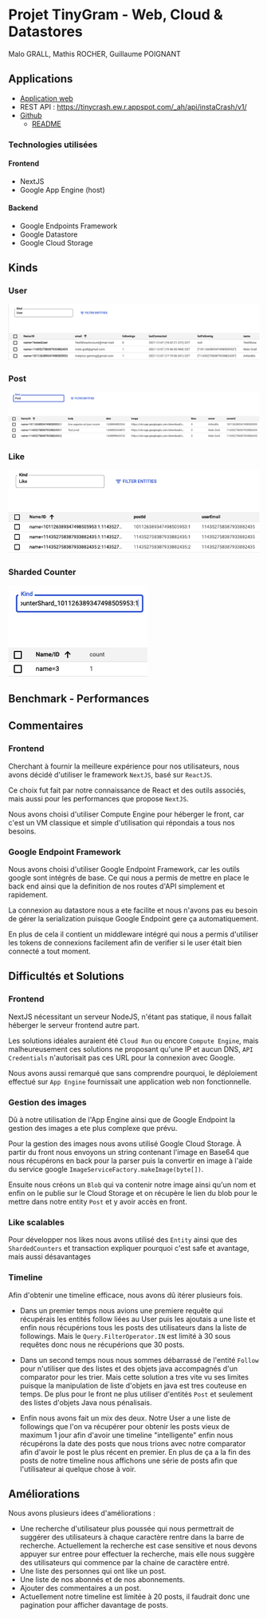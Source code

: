 # Projet TinyGram - Web, Cloud & Datastores
Malo GRALL, Mathis ROCHER, Guillaume POIGNANT

## Applications
- [Application web](http://univ-cloud.ew.r.appspot.com/)
- REST API : https://tinycrash.ew.r.appspot.com/_ah/api/instaCrash/v1/
- [Github](https://github.com/grallm/m1-google-cloud/)
  - [README](https://github.com/grallm/m1-google-cloud/blob/main/README.md)

### Technologies utilisées
#### Frontend
- NextJS
- Google App Engine (host)

#### Backend
- Google Endpoints Framework
- Google Datastore
- Google Cloud Storage


## Kinds
### User
![User](./img-report/user.png)

### Post
![Post](./img-report/post.png)

### Like
![Like](./img-report/like.png)

### Sharded Counter
![Sharded Counter](./img-report/sharded-counter.png)


## Benchmark - Performances


## Commentaires
### Frontend
Cherchant à fournir la meilleure expérience pour nos utilisateurs, nous avons décidé d'utiliser le framework `NextJS`, basé sur `ReactJS`.

Ce choix fut fait par notre connaissance de React et des outils associés, mais aussi pour les performances que propose `NextJS`.

Nous avons choisi d'utiliser Compute Engine pour héberger le front, car c'est un VM classique et simple d'utilisation qui répondais a tous nos besoins. 

### Google Endpoint Framework

Nous avons choisi d'utiliser Google Endpoint Framework, car les outils google sont intégrés de base. Ce qui nous a permis 
de mettre en place le back end ainsi que la definition de nos routes d'API simplement et rapidement.

La connexion au datastore nous a ete facilite et nous n'avons pas eu besoin de gérer la serialization puisque Google Endpoint gere ça automatiquement. 

En plus de cela il contient un middleware intégré qui nous a permis d'utiliser les tokens de connexions facilement afin de verifier
si le user était bien connecté a tout moment.

## Difficultés et Solutions
### Frontend
NextJS nécessitant un serveur NodeJS, n'étant pas statique, il nous fallait héberger le serveur frontend autre part.

Les solutions idéales auraient été `Cloud Run` ou encore `Compute Engine`, mais malheureusement ces solutions ne proposant qu'une IP et aucun DNS, `API Credentials` n'autorisait pas ces URL pour la connexion avec Google.

Nous avons aussi remarqué que sans comprendre pourquoi, le déploiement effectué sur `App Engine` fournissait une application web non fonctionnelle.

### Gestion des images

Dû à notre utilisation de l'App Engine ainsi que de Google Endpoint la gestion des images a ete plus complexe que prévu. 

Pour la gestion des images nous avons utilisé Google Cloud Storage. À partir du front nous envoyons un string contenant
l'image en Base64 que nous récupérons en back pour la parser puis la convertir en image à l'aide du service google `ImageServiceFactory.makeImage(byte[])`.

Ensuite nous créons un `Blob` qui va contenir notre image ainsi qu'un nom et enfin on le publie sur le Cloud Storage 
et on récupère le lien du blob pour le mettre dans notre entity `Post` et y avoir accès en front.

### Like scalables 
Pour développer nos likes nous avons utilisé des `Entity` ainsi que des `ShardedCounters` et transaction expliquer 
pourquoi c'est safe et avantage, mais aussi désavantages

### Timeline
Afin d'obtenir une timeline efficace, nous avons dû itérer plusieurs fois.

- Dans un premier temps nous avions une premiere requête qui récupérais les entités follow liées au User puis les ajoutais 
a une liste et enfin nous récupérions tous les posts des utilisateurs dans la liste de followings.
Mais le `Query.FilterOperator.IN` est limité à 30 sous requêtes donc nous ne récupérions que 30 posts. 

- Dans un second temps nous nous sommes débarrassé de l'entité `Follow` pour n'utiliser que des listes et des objets java 
accompagnés d'un comparator pour les trier. Mais cette solution a tres vite vu ses limites puisque la manipulation de liste 
d'objets en java est tres couteuse en temps.
De plus pour le front ne plus utiliser d'entités `Post` et seulement des listes d'objets Java nous pénalisais.

- Enfin nous avons fait un mix des deux. Notre User a une liste de followings que l'on va récupérer pour obtenir les posts
vieux de maximum 1 jour afin d'avoir une timeline "intelligente" enfin nous récupérons la date des posts que nous trions avec notre
comparator afin d'avoir le post le plus récent en premier. En plus de ça a la fin des posts de notre timeline nous affichons une 
série de posts afin que l'utilisateur ai quelque chose à voir.


## Améliorations
Nous avons plusieurs idees d'améliorations :
- Une recherche d'utilisateur plus poussée qui nous permettrait de suggérer des utilisateurs à chaque caractère rentre dans la barre de
recherche. Actuellement la recherche est case sensitive et nous devons appuyer sur entree pour effectuer la recherche, mais elle nous suggère 
des utilisateurs qui commence par la chaine de caractère entré.
- Une liste des personnes qui ont like un post.
- Une liste de nos abonnés et de nos abonnements.
- Ajouter des commentaires a un post.
- Actuellement notre timeline est limitée à 20 posts, il faudrait donc une pagination pour afficher davantage de posts.
